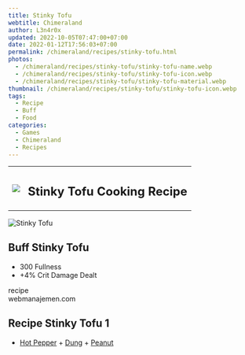```yaml
---
title: Stinky Tofu
webtitle: Chimeraland
author: L3n4r0x
updated: 2022-10-05T07:47:00+07:00
date: 2022-01-12T17:56:03+07:00
permalink: /chimeraland/recipes/stinky-tofu.html
photos:
  - /chimeraland/recipes/stinky-tofu/stinky-tofu-name.webp
  - /chimeraland/recipes/stinky-tofu/stinky-tofu-icon.webp
  - /chimeraland/recipes/stinky-tofu/stinky-tofu-material.webp
thumbnail: /chimeraland/recipes/stinky-tofu/stinky-tofu-icon.webp
tags:
  - Recipe
  - Buff
  - Food
categories:
  - Games
  - Chimeraland
  - Recipes
---
```


<section id="bootstrap-wrapper"><link rel="stylesheet" href="https://cdn.statically.io/gh/dimaslanjaka/Web-Manajemen/40ac3225/css/bootstrap-4.5-wrapper.css"/><div class="row mb-2"><div class="col-md-12 mb-2"><table class="table" id="post-info"><tbody><tr><td><img class="d-inline-block me-2" src="/chimeraland/recipes/stinky-tofu/stinky-tofu-icon.webp" width="auto" height="auto"/></td><td><h1 class="fs-5">Stinky Tofu Cooking Recipe</h1></td></tr></tbody></table></div></div><div class="card mb-2"><div class="row g-0"><div class="col-sm-4 position-relative mb-2"><img src="/chimeraland/recipes/stinky-tofu/stinky-tofu-material.webp" class="card-img fit-cover w-100 h-100" alt="Stinky Tofu" data-fancybox="true"/></div><div class="col-sm-8 mb-2"><div class="card-body"><h2 class="card-title fs-5">Buff Stinky Tofu</h2><div class="card-text"><ul><li>300 Fullness</li><li>+4% Crit Damage Dealt</li></ul></div><span class="badge rounded-pill bg-dark">recipe</span></div><div class="card-footer text-end text-muted">webmanajemen.com</div></div></div></div><div class="row mb-2"><div class="col-12 col-lg-6 recipe-item mb-2"><div class="card"><div class="card-body"><h2 class="card-title fs-5">Recipe Stinky Tofu 1</h2><div class="card-text"><ul><li><a class="text-decoration-none" href="/chimeraland/materials/hot-pepper.html">Hot Pepper</a><span> + </span><a class="text-decoration-none" href="/chimeraland/materials/dung.html">Dung</a><span> + </span><a class="text-decoration-none" href="/chimeraland/materials/peanut.html">Peanut</a></li></ul></div></div></div></div></div></section>